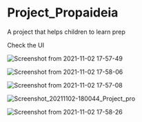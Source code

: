 # Project_Propaideia
A project that helps children to learn prep

Check the UI


![Screenshot from 2021-11-02 17-57-49](https://user-images.githubusercontent.com/36454034/140101000-6823ad6d-04ba-4931-aefb-b53ea11b3fd1.png)

![Screenshot from 2021-11-02 17-58-06](https://user-images.githubusercontent.com/36454034/140101114-d136fd2f-8401-49b2-b46d-003f7ee10d7c.png)


![Screenshot from 2021-11-02 17-57-08](https://user-images.githubusercontent.com/36454034/140101176-41d3c126-c494-4052-bbc7-47d66e78e57e.png)



![Screenshot_20211102-180044_Project_pro](https://user-images.githubusercontent.com/36454034/140101247-4e9796a5-b4b5-458d-b2cc-85e70e92c336.jpg)

![Screenshot from 2021-11-02 17-58-26](https://user-images.githubusercontent.com/36454034/140101305-73877c2e-bbb9-4b2f-96d4-7d4086d81d6f.png)

